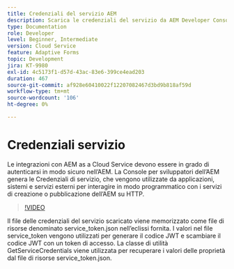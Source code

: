 ```yaml
---
title: Credenziali del servizio AEM
description: Scarica le credenziali del servizio da AEM Developer Console.
type: Documentation
role: Developer
level: Beginner, Intermediate
version: Cloud Service
feature: Adaptive Forms
topic: Development
jira: KT-9980
exl-id: 4c5173f1-d57d-43ac-83e6-399ce4ead203
duration: 467
source-git-commit: af928e60410022f12207082467d3bd9b818af59d
workflow-type: tm+mt
source-wordcount: '106'
ht-degree: 0%

---
```


# Credenziali servizio

Le integrazioni con AEM as a Cloud Service devono essere in grado di autenticarsi in modo sicuro nell’AEM. La Console per sviluppatori dell’AEM genera le Credenziali di servizio, che vengono utilizzate da applicazioni, sistemi e servizi esterni per interagire in modo programmatico con i servizi di creazione o pubblicazione dell’AEM su HTTP.

>[!VIDEO](https://video.tv.adobe.com/v/330519?quality=12&learn=on)

Il file delle credenziali del servizio scaricato viene memorizzato come file di risorse denominato service_token.json nell’eclissi fornita. I valori nel file service_token vengono utilizzati per generare il codice JWT e scambiare il codice JWT con un token di accesso. La classe di utilità GetServiceCredentials viene utilizzata per recuperare i valori delle proprietà dal file di risorse service_token.json.
